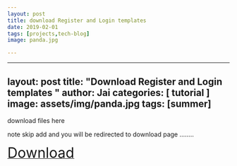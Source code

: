```yaml
---
layout: post
title: download Register and Login templates 
date: 2019-02-01 
tags: [projects,tech-blog]
image: panda.jpg

---
```

---
layout: post
title:  "Download Register and Login templates "
author: Jai
categories: [ tutorial ]
image: assets/img/panda.jpg
tags: [summer]
---






download files here


note skip add and you will be redirected to download page ........


<a href="http://swarife.com/7CEZ"><font size="6">Download</font></a>


